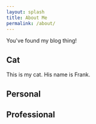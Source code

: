 ```yaml
---
layout: splash
title: About Me
permalink: /about/
---
```


You've found my blog thing!

## Cat

This is my cat. His name is Frank. 

## Personal

## Professional